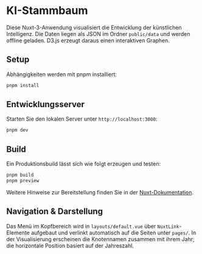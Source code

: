 # KI-Stammbaum

Diese Nuxt-3-Anwendung visualisiert die Entwicklung der künstlichen Intelligenz. 
Die Daten liegen als JSON im Ordner `public/data` und werden offline geladen. 
D3.js erzeugt daraus einen interaktiven Graphen.

## Setup

Abhängigkeiten werden mit pnpm installiert:

```bash
pnpm install
```

## Entwicklungsserver

Starten Sie den lokalen Server unter `http://localhost:3000`:

```bash
pnpm dev
```

## Build

Ein Produktionsbuild lässt sich wie folgt erzeugen und testen:

```bash
pnpm build
pnpm preview
```

Weitere Hinweise zur Bereitstellung finden Sie in der [Nuxt-Dokumentation](https://nuxt.com/docs/getting-started/deployment).

## Navigation & Darstellung

Das Menü im Kopfbereich wird in `layouts/default.vue` über `NuxtLink`-Elemente aufgebaut und verlinkt automatisch auf die Seiten unter `pages/`.
In der Visualisierung erscheinen die Knotennamen zusammen mit ihrem Jahr; die horizontale Position basiert auf der Jahreszahl.
